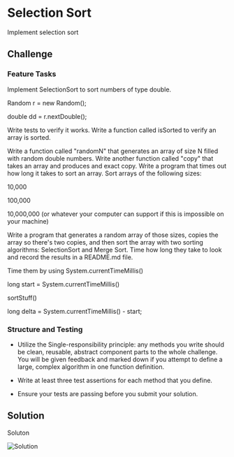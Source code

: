 # Selection Sort
<!-- Short summary or background information -->
Implement selection sort

## Challenge

### Feature Tasks

Implement SelectionSort to sort numbers of type double.

Random r = new Random();

double dd = r.nextDouble();

Write tests to verify it works. Write a function called isSorted to verify an array is sorted.

Write a function called "randomN" that generates an array of size N filled with random double numbers. Write another function called "copy" that takes an array and produces and exact copy. Write a program that times out how long it takes to sort an array. Sort arrays of the following sizes:

10,000

100,000

10,000,000 (or whatever your computer can support if this is impossible on your machine)

Write a program that generates a random array of those sizes, copies the array so there's two copies, and then sort the array with two sorting algorithms: SelectionSort and Merge Sort. Time how long they take to look and record the results in a README.md file.

Time them by using System.currentTimeMillis()

 

long start = System.currentTimeMillis()

sortStuff()

long delta = System.currentTimeMillis() - start;

### Structure and Testing
- Utilize the Single-responsibility principle: any methods you write should be clean, reusable, abstract component parts to the whole challenge. You will be given feedback and marked down if you attempt to define a large, complex algorithm in one function definition.

- Write at least three test assertions for each method that you define.

- Ensure your tests are passing before you submit your solution.

## Solution
<!-- Embedded whiteboard image -->

Soluton

![Solution](https://github.com/AmyCohen/data-structures-and-algorithms/blob/master/src/day36/assets/20180828_072948.jpg)
